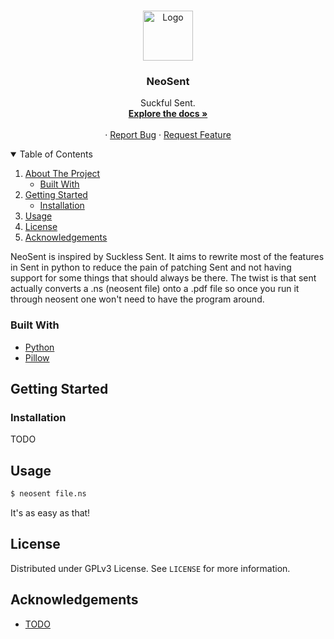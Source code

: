 <!-- PROJECT LOGO -->
<br />
<p align="center">
  <a href="https://github.com/othneildrew/Best-README-Template">
    <img src="images/logo.png" alt="Logo" width="80" height="80">
  </a>

  <h3 align="center">NeoSent</h3>

  <p align="center">
     Suckful Sent. 
    <br />
    <a href="https://github.com/RaphGL/NeoSent"><strong>Explore the docs »</strong></a>
    <br />
    <br />
    ·
    <a href="https://github.com/RaphGL/NeoSent/issues">Report Bug</a>
    ·
    <a href="https://github.com/RaphGL/NeoSent/issues">Request Feature</a>
  </p>
</p>

<!-- TABLE OF CONTENTS -->
<details open="open">
  <summary>Table of Contents</summary>
  <ol>
    <li>
      <a href="#about-the-project">About The Project</a>
      <ul>
        <li><a href="#built-with">Built With</a></li>
      </ul>
    </li>
    <li>
      <a href="#getting-started">Getting Started</a>
      <ul>
        <li><a href="#installation">Installation</a></li>
      </ul>
    </li>
    <li><a href="#usage">Usage</a></li>
    <li><a href="#license">License</a></li>
    <li><a href="#acknowledgements">Acknowledgements</a></li>
  </ol>
</details>

<!-- ABOUT THE PROJECT -->

NeoSent is inspired by Suckless Sent. It aims to rewrite most of the features in Sent in python to reduce the pain of patching Sent and not having support for some things that should always be there. The twist is that sent actually converts a .ns (neosent file) onto a .pdf file so once you run it through neosent one won't need to have the program around.

### Built With

- [Python](https://www.python.org/)
- [Pillow](https://pillow.readthedocs.io/en/stable/)

<!-- GETTING STARTED -->

## Getting Started

### Installation

TODO

<!-- USAGE EXAMPLES -->

## Usage

```sh
$ neosent file.ns
```

It's as easy as that!

<!-- LICENSE -->

## License

Distributed under GPLv3 License. See `LICENSE` for more information.

<!-- ACKNOWLEDGEMENTS -->

## Acknowledgements

- [TODO]()

<!-- MARKDOWN LINKS & IMAGES -->
<!-- https://www.markdownguide.org/basic-syntax/#reference-style-links -->

[contributors-shield]: https://img.shields.io/github/contributors/othneildrew/Best-README-Template.svg?style=for-the-badge
[contributors-url]: https://github.com/othneildrew/Best-README-Template/graphs/contributors
[forks-shield]: https://img.shields.io/github/forks/othneildrew/Best-README-Template.svg?style=for-the-badge
[forks-url]: https://github.com/othneildrew/Best-README-Template/network/members
[stars-shield]: https://img.shields.io/github/stars/othneildrew/Best-README-Template.svg?style=for-the-badge
[stars-url]: https://github.com/othneildrew/Best-README-Template/stargazers
[issues-shield]: https://img.shields.io/github/issues/othneildrew/Best-README-Template.svg?style=for-the-badge
[issues-url]: https://github.com/othneildrew/Best-README-Template/issues
[license-shield]: https://img.shields.io/github/license/othneildrew/Best-README-Template.svg?style=for-the-badge
[license-url]: https://github.com/othneildrew/Best-README-Template/blob/master/LICENSE.txt
[linkedin-shield]: https://img.shields.io/badge/-LinkedIn-black.svg?style=for-the-badge&logo=linkedin&colorB=555
[linkedin-url]: https://linkedin.com/in/othneildrew
[product-screenshot]: images/screenshot.png
